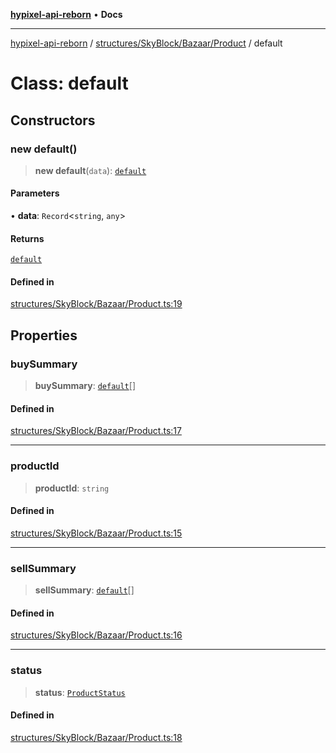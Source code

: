 [**hypixel-api-reborn**](../../../../../README.md) • **Docs**

***

[hypixel-api-reborn](../../../../../modules.md) / [structures/SkyBlock/Bazaar/Product](../README.md) / default

# Class: default

## Constructors

### new default()

> **new default**(`data`): [`default`](default.md)

#### Parameters

• **data**: `Record`\<`string`, `any`\>

#### Returns

[`default`](default.md)

#### Defined in

[structures/SkyBlock/Bazaar/Product.ts:19](https://github.com/Kathund/REBORN-docs-TEST/blob/226e7f6a62bb6bca87ef0828ac84e9098d59f860/src/structures/SkyBlock/Bazaar/Product.ts#L19)

## Properties

### buySummary

> **buySummary**: [`default`](../../Order/classes/default.md)[]

#### Defined in

[structures/SkyBlock/Bazaar/Product.ts:17](https://github.com/Kathund/REBORN-docs-TEST/blob/226e7f6a62bb6bca87ef0828ac84e9098d59f860/src/structures/SkyBlock/Bazaar/Product.ts#L17)

***

### productId

> **productId**: `string`

#### Defined in

[structures/SkyBlock/Bazaar/Product.ts:15](https://github.com/Kathund/REBORN-docs-TEST/blob/226e7f6a62bb6bca87ef0828ac84e9098d59f860/src/structures/SkyBlock/Bazaar/Product.ts#L15)

***

### sellSummary

> **sellSummary**: [`default`](../../Order/classes/default.md)[]

#### Defined in

[structures/SkyBlock/Bazaar/Product.ts:16](https://github.com/Kathund/REBORN-docs-TEST/blob/226e7f6a62bb6bca87ef0828ac84e9098d59f860/src/structures/SkyBlock/Bazaar/Product.ts#L16)

***

### status

> **status**: [`ProductStatus`](../interfaces/ProductStatus.md)

#### Defined in

[structures/SkyBlock/Bazaar/Product.ts:18](https://github.com/Kathund/REBORN-docs-TEST/blob/226e7f6a62bb6bca87ef0828ac84e9098d59f860/src/structures/SkyBlock/Bazaar/Product.ts#L18)
